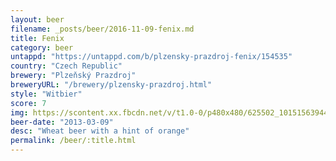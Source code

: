 ```yaml
---
layout: beer
filename: _posts/beer/2016-11-09-fenix.md
title: Fenix
category: beer
untappd: "https://untappd.com/b/plzensky-prazdroj-fenix/154535"
country: "Czech Republic"
brewery: "Plzeňský Prazdroj"
breweryURL: "/brewery/plzensky-prazdroj.html"
style: "Witbier"
score: 7
img: https://scontent.xx.fbcdn.net/v/t1.0-0/p480x480/625502_10151563944728745_168727372_n.jpg?oh=495df55fb190a8853b08609ee70ce64f&oe=5B4C039B
beer-date: "2013-03-09"
desc: "Wheat beer with a hint of orange"
permalink: /beer/:title.html
---
```


